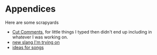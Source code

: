 # Appendices

Here are some scrapyards

- [Cut Comments][], for little things I typed then didn't end up including in whatever I was working on.
- [new slang I'm trying on][dict]
- [ideas for songs][songs]

[Cut Comments]: ccbde3dc-cf6e-41cf-9634-eccbedc6a2cf.md
[dict]: e24633ec-3701-47a4-abbb-60769c7e5f63.md
[songs]: 3beb8805-9fb7-4a37-804d-efd708d6b16b.md
